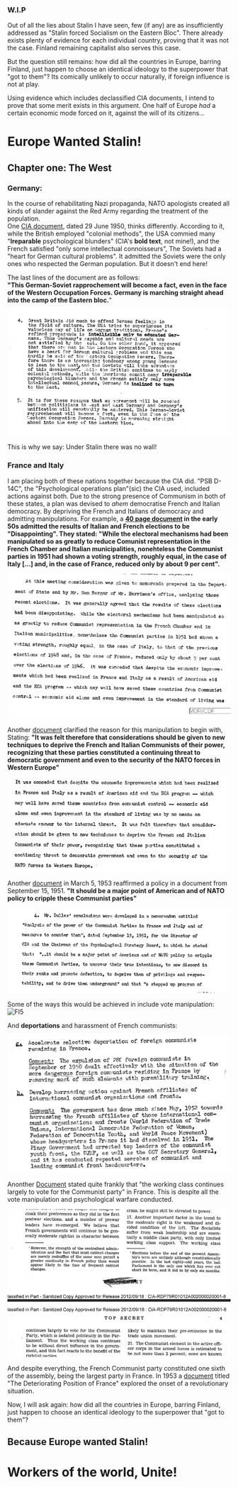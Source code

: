 ### W.I.P

Out of all the lies about Stalin I have seen, few (if any) are as insufficiently addressed as "Stalin forced Socialism on the Eastern Bloc". There already exists plenty of evidence for each individual country, proving that it was not the case. Finland remaining capitalist also serves this case.  

But the question still remains: how did all the countries in Europe, barring Finland, just happen to choose an identical ideology to the superpower that "got to them"? Its comically unlikely to occur naturally, if foreign influence is not at play.

Using evidence which includes declassified CIA documents, I intend to prove that some merit exists in this argument. One half of Europe *had* a certain economic mode forced on it, against the will of its citizens...   
# Europe Wanted Stalin!

## Chapter one: The West

### Germany:  
In the course of rehabilitating Nazi propaganda, NATO apologists created all kinds of slander against the Red Army regarding the treatment of the population.   
One [CIA document](https://www.cia.gov/readingroom/docs/CIA-RDP82-00457R005000560003-6.pdf), dated 29 June 1950, thinks differently. According to it, while the British employed "colonial methods", the USA commied many "**Ireparable** psychological blunders" (CIA's **bold text**, not mine!), and the French satisfied "only some intellectual connoisseurs", The Soviets had a "heart for German cultural problems". It admitted the Soviets were the only ones who respected the German population. But it doesn't end here!   

The last lines of the document are as follows:   
**"This German-Soviet rapprochement will become a fact, even in the face of the Western Occupation Forces. Germany is marching straight ahead into the camp of the Eastern bloc.**"

![ger1](/Assets/Images/EuropeWantedStalinGer1.jpg)   

This is why we say: Under Stalin there was no wall!

### France and Italy   
I am placing both of these nations together because the CIA did. "PSB D-14C", the "Psychological operations plan"(sic) the CIA used, included actions against both. Due to the strong presence of Communism in both of these states, a plan was devised to *ahem* democratise French and Italian democracy. By depriving the French and Italians of democracy and admitting manipulations. For example, a **[40 page document](https://www.cia.gov/readingroom/docs/CIA-RDP80R01731R003200020013-5.pdf) in the early 50s admitted the results of Italian and French elections to be "Disappointing". They stated: "While the electoral mechanisms __had been manipulated__ so as greatly to reduce Comunist representation in the French Chamber and Italian municipalities, nonehteless the Communist parties in 1951 had shown a voting strength, roughly equal, in the case of Italy [...] and, in the case of France, reduced only by about 9 per cent".**

![FI1](/Assets/Images/EuropeWantedStalinFraIta1.jpg) 


Another [document](https://www.cia.gov/readingroom/docs/CIA-RDP80-01065A000200120004-9.pdf) clarified the reason for this manipulation to begin with, Stating: **"It was felt therefore that considerations should be given to new techniques to deprive the French and Italian Communists of their power, recognizing that these parties constituted a continuing threat to democratic government and even to the security of the NATO forces in Western Europe"**

![FI3](/Assets/Images/EuropeWantedStalinFraIta3.png) 

Another [document](https://www.cia.gov/readingroom/docs/CIA-RDP80-01065A000200120004-9.pdf) in March 5, 1953 reaffirmed a policy in a document from September 15, 1951. **"It should be a major point of American and of NATO policy to cripple these Communist parties"**

![FI4](/Assets/Images/EuropeWantedStalinFraIta4.png) 

Some of the ways this would be achieved in include vote manipulation:
![FI5](/Assets/Images/EuropeWantedStalinFraIta5.png) 

And **deportations** and harassment of French communists:

![FI6](/Assets/Images/EuropeWantedStalinFraIta6.png) 

Anonther [Document](https://www.cia.gov/readingroom/docs/CIA-RDP79R01012A002000020001-8.pdf) stated quite frankly that "the working class continues largely to vote for the Communist party" in France. This is despite all the vote manipulation and psychological warfare conducted.

![FI7](/Assets/Images/EuropeWantedStalinFraIta7.png) 

And despite everything, the French Communist party constituted one sixth of the assembly, being the largest party in France. In 1953 a [document](https://www.cia.gov/readingroom/docs/CIA-RDP91T01172R000200310002-5.pdf) titled "The Deteriorating Position of France" explored the onset of a revolutionary situation. 

Now, I will ask again: how did all the countries in Europe, barring Finland, just happen to choose an identical ideology to the superpower that "got to them"? 

## Because Europe wanted Stalin!
# Workers of the world, Unite!
